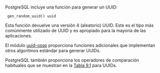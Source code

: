 PostgreSQL incluye una función para generar un UUID:

```
 gen_random_uuid() uuid
```

Esta función devuelve una versión 4 (aleatorio) UUID. Este es el  tipo más comúnmente utilizado de UUID y es apropiado para la mayoría de  las aplicaciones.

El módulo [uuid-ossp](https://www.postgresql.org/docs/current/uuid-ossp.html) proporciona funciones adicionales que implementan otros algoritmos estándar para generar UUIDs.

PostgreSQL también proporciona los operadores de comparación habituales que se muestran en la [Tabla 9.1](https://www.postgresql.org/docs/current/functions-comparison.html#FUNCTIONS-COMPARISON-OP-TABLE) para UUIDs.